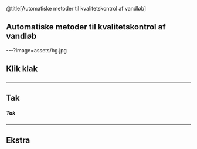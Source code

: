 @title[Automatiske metoder til kvalitetskontrol af vandløb]
## Automatiske metoder til kvalitetskontrol af vandløb


---?image=assets/bg.jpg


## Klik klak

##### 

---






## Tak

##### Tak

---

## Ekstra
